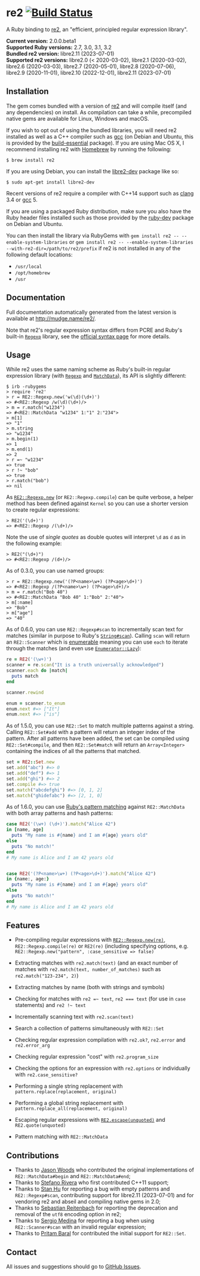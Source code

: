 re2 [![Build Status](https://github.com/mudge/re2/actions/workflows/tests.yml/badge.svg?branch=main)](https://github.com/mudge/re2/actions)
===

A Ruby binding to [re2][], an "efficient, principled regular expression
library".

**Current version:** 2.0.0.beta1  
**Supported Ruby versions:** 2.7, 3.0, 3.1, 3.2  
**Bundled re2 version:** libre2.11 (2023-07-01)  
**Supported re2 versions:** libre2.0 (< 2020-03-02), libre2.1 (2020-03-02), libre2.6 (2020-03-03), libre2.7 (2020-05-01), libre2.8 (2020-07-06), libre2.9 (2020-11-01), libre2.10 (2022-12-01), libre2.11 (2023-07-01)

Installation
------------

The gem comes bundled with a version of [re2][] and will compile itself (and
any dependencies) on install. As compilation can take a while, precompiled
native gems are available for Linux, Windows and macOS.

If you wish to opt out of using the bundled libraries, you will need re2
installed as well as a C++ compiler such as [gcc][] (on Debian and Ubuntu, this
is provided by the [build-essential][] package). If you are using Mac OS X, I
recommend installing re2 with [Homebrew][] by running the following:

    $ brew install re2

If you are using Debian, you can install the [libre2-dev][] package like so:

    $ sudo apt-get install libre2-dev

Recent versions of re2 require a compiler with C++14 support such as
[clang](http://clang.llvm.org/) 3.4 or [gcc](https://gcc.gnu.org/) 5.

If you are using a packaged Ruby distribution, make sure you also have the
Ruby header files installed such as those provided by the [ruby-dev][] package
on Debian and Ubuntu.

You can then install the library via RubyGems with `gem install re2 --
--enable-system-libraries` or `gem install re2 -- --enable-system-libraries
--with-re2-dir=/path/to/re2/prefix` if re2 is not installed in any of the
following default locations:

* `/usr/local`
* `/opt/homebrew`
* `/usr`

Documentation
-------------

Full documentation automatically generated from the latest version is
available at <http://mudge.name/re2/>.

Note that re2's regular expression syntax differs from PCRE and Ruby's
built-in [`Regexp`][Regexp] library, see the [official syntax page][] for more
details.

Usage
-----

While re2 uses the same naming scheme as Ruby's built-in regular expression
library (with [`Regexp`](http://mudge.name/re2/RE2/Regexp.html) and
[`MatchData`](http://mudge.name/re2/RE2/MatchData.html)), its API is slightly
different:

```console
$ irb -rubygems
> require 're2'
> r = RE2::Regexp.new('w(\d)(\d+)')
=> #<RE2::Regexp /w(\d)(\d+)/>
> m = r.match("w1234")
=> #<RE2::MatchData "w1234" 1:"1" 2:"234">
> m[1]
=> "1"
> m.string
=> "w1234"
> m.begin(1)
=> 1
> m.end(1)
=> 2
> r =~ "w1234"
=> true
> r !~ "bob"
=> true
> r.match("bob")
=> nil
```

As
[`RE2::Regexp.new`](http://mudge.name/re2/RE2/Regexp.html#initialize-instance_method)
(or `RE2::Regexp.compile`) can be quite verbose, a helper method has been
defined against `Kernel` so you can use a shorter version to create regular
expressions:

```console
> RE2('(\d+)')
=> #<RE2::Regexp /(\d+)/>
```

Note the use of *single quotes* as double quotes will interpret `\d` as `d` as
in the following example:

```console
> RE2("(\d+)")
=> #<RE2::Regexp /(d+)/>
```

As of 0.3.0, you can use named groups:

```console
> r = RE2::Regexp.new('(?P<name>\w+) (?P<age>\d+)')
=> #<RE2::Regexp /(?P<name>\w+) (?P<age>\d+)/>
> m = r.match("Bob 40")
=> #<RE2::MatchData "Bob 40" 1:"Bob" 2:"40">
> m[:name]
=> "Bob"
> m["age"]
=> "40"
```

As of 0.6.0, you can use `RE2::Regexp#scan` to incrementally scan text for
matches (similar in purpose to Ruby's
[`String#scan`](http://ruby-doc.org/core-2.0.0/String.html#method-i-scan)).
Calling `scan` will return an `RE2::Scanner` which is
[enumerable](http://ruby-doc.org/core-2.0.0/Enumerable.html) meaning you can
use `each` to iterate through the matches (and even use
[`Enumerator::Lazy`](http://ruby-doc.org/core-2.0/Enumerator/Lazy.html)):

```ruby
re = RE2('(\w+)')
scanner = re.scan("It is a truth universally acknowledged")
scanner.each do |match|
  puts match
end

scanner.rewind

enum = scanner.to_enum
enum.next #=> ["It"]
enum.next #=> ["is"]
```

As of 1.5.0, you can use `RE2::Set` to match multiple patterns against a
string. Calling `RE2::Set#add` with a pattern will return an integer index of
the pattern. After all patterns have been added, the set can be compiled using
`RE2::Set#compile`, and then `RE2::Set#match` will return an `Array<Integer>`
containing the indices of all the patterns that matched.

```ruby
set = RE2::Set.new
set.add("abc") #=> 0
set.add("def") #=> 1
set.add("ghi") #=> 2
set.compile #=> true
set.match("abcdefghi") #=> [0, 1, 2]
set.match("ghidefabc") #=> [2, 1, 0]
```

As of 1.6.0, you can use [Ruby's pattern matching](https://docs.ruby-lang.org/en/3.0/syntax/pattern_matching_rdoc.html) against `RE2::MatchData` with both array patterns and hash patterns:

```ruby
case RE2('(\w+) (\d+)').match("Alice 42")
in [name, age]
  puts "My name is #{name} and I am #{age} years old"
else
  puts "No match!"
end
# My name is Alice and I am 42 years old


case RE2('(?P<name>\w+) (?P<age>\d+)').match("Alice 42")
in {name:, age:}
  puts "My name is #{name} and I am #{age} years old"
else
  puts "No match!"
end
# My name is Alice and I am 42 years old
```

Features
--------

* Pre-compiling regular expressions with
  [`RE2::Regexp.new(re)`](https://github.com/google/re2/blob/2016-02-01/re2/re2.h#L100),
  `RE2::Regexp.compile(re)` or `RE2(re)` (including specifying options, e.g.
  `RE2::Regexp.new("pattern", :case_sensitive => false)`

* Extracting matches with `re2.match(text)` (and an exact number of matches
  with `re2.match(text, number_of_matches)` such as `re2.match("123-234", 2)`)

* Extracting matches by name (both with strings and symbols)

* Checking for matches with `re2 =~ text`, `re2 === text` (for use in `case`
  statements) and `re2 !~ text`

* Incrementally scanning text with `re2.scan(text)`

* Search a collection of patterns simultaneously with `RE2::Set`

* Checking regular expression compilation with `re2.ok?`, `re2.error` and
  `re2.error_arg`

* Checking regular expression "cost" with `re2.program_size`

* Checking the options for an expression with `re2.options` or individually
  with `re2.case_sensitive?`

* Performing a single string replacement with `pattern.replace(replacement,
  original)`

* Performing a global string replacement with
  `pattern.replace_all(replacement, original)`

* Escaping regular expressions with
  [`RE2.escape(unquoted)`](https://github.com/google/re2/blob/2016-02-01/re2/re2.h#L418) and
  `RE2.quote(unquoted)`

* Pattern matching with `RE2::MatchData`

Contributions
-------------

* Thanks to [Jason Woods](https://github.com/driskell) who contributed the
  original implementations of `RE2::MatchData#begin` and `RE2::MatchData#end`;
* Thanks to [Stefano Rivera](https://github.com/stefanor) who first contributed C++11 support;
* Thanks to [Stan Hu](https://github.com/stanhu) for reporting a bug with empty patterns and `RE2::Regexp#scan`, contributing support for libre2.11 (2023-07-01) and for vendoring re2 and abseil and compiling native gems in 2.0;
* Thanks to [Sebastian Reitenbach](https://github.com/buzzdeee) for reporting
  the deprecation and removal of the `utf8` encoding option in re2;
* Thanks to [Sergio Medina](https://github.com/serch) for reporting a bug when
  using `RE2::Scanner#scan` with an invalid regular expression;
* Thanks to [Pritam Baral](https://github.com/pritambaral) for contributed the
  initial support for `RE2::Set`.

Contact
-------

All issues and suggestions should go to [GitHub Issues](https://github.com/mudge/re2/issues).

  [re2]: https://github.com/google/re2
  [gcc]: http://gcc.gnu.org/
  [ruby-dev]: http://packages.debian.org/ruby-dev
  [build-essential]: http://packages.debian.org/build-essential
  [Regexp]: http://ruby-doc.org/core/classes/Regexp.html
  [MatchData]: http://ruby-doc.org/core/classes/MatchData.html
  [Homebrew]: http://mxcl.github.com/homebrew
  [libre2-dev]: http://packages.debian.org/search?keywords=libre2-dev
  [official syntax page]: https://github.com/google/re2/wiki/Syntax

